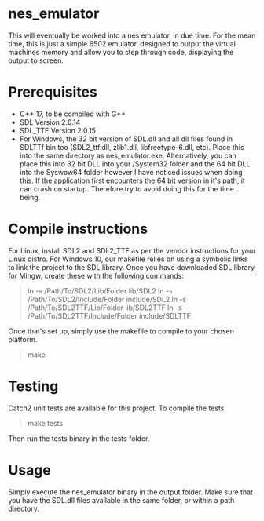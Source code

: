 # nes_emulator
This will eventually be worked into a nes emulator, in due time. For the mean time, this is just a simple 6502 emulator, designed to output the virtual machines memory and allow you to step through code, displaying the output to screen.

# Prerequisites

- C++ 17, to be compiled with G++
- SDL Version 2.0.14 
- SDL_TTF Version 2.0.15
- For Windows, the 32 bit version of SDL.dll and all dll files found in SDLTTf bin too (SDL2_ttf.dll, zlib1.dll, libfreetype-6.dll, etc). Place this into the same directory as nes_emulator.exe. Alternatively, you can place this into 32 bit DLL into your /System32 folder and the 64 bit DLL into the Syswow64 folder however I have noticed issues when doing this. If the application first encounters the 64 bit version in it's path, it can crash on startup. Therefore try to avoid doing this for the time being.  

# Compile instructions

For Linux, install SDL2 and SDL2_TTF as per the vendor instructions for your Linux distro.
For Windows 10, our makefile relies on using a symbolic links to link the project to the SDL library. Once you have downloaded SDL library for Mingw, create these with the following commands: 

>  ln -s /Path/To/SDL2/Lib/Folder lib/SDL2
>  ln -s /Path/To/SDL2/Include/Folder include/SDL2
>  ln -s /Path/To/SDL2TTF/Lib/Folder lib/SDL2TTF
>  ln -s /Path/To/SDL2TTF/Include/Folder include/SDLTTF

Once that's set up, simply use the makefile to compile to your chosen platform. 
> make

# Testing

Catch2 unit tests are available for this project. To compile the tests
> make tests

Then run the tests binary in the tests folder. 

# Usage

Simply execute the nes_emulator binary in the output folder. Make sure that you have the SDL.dll files available in the same folder, or within a path directory. 